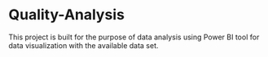 # Quality-Analysis
This project is built for the purpose of data analysis using Power BI tool for data visualization  with the available data set.
